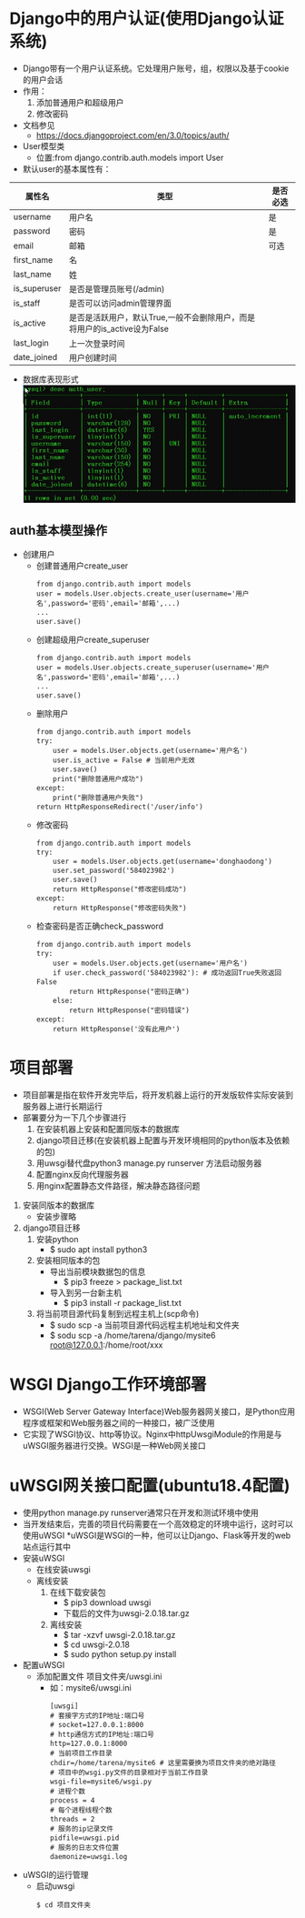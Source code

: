# Django中的用户认证(使用Django认证系统)
* Django带有一个用户认证系统。它处理用户账号，组，权限以及基于cookie的用户会话
* 作用：   
    1. 添加普通用户和超级用户
    2. 修改密码
* 文档参见
    * https://docs.djangoproject.com/en/3.0/topics/auth/
* User模型类
    * 位置:from django.contrib.auth.models import User
* 默认user的基本属性有：

|属性名|类型|是否必选|
|-----|----|-------|
|username|用户名|是|
|password|密码|是|
|email|邮箱|可选|
|first_name|名||
|last_name|姓||
|is_superuser|是否是管理员账号(/admin)||
|is_staff|是否可以访问admin管理界面||
|is_active|是否是活跃用户，默认True,一般不会删除用户，而是将用户的is_active设为False||
|last_login|上一次登录时间||
|date_joined|用户创建时间||
* 数据库表现形式
![auth_user.jpg](auth_user.jpg)
## auth基本模型操作
* 创建用户
    * 创建普通用户create_user
        ```
        from django.contrib.auth import models
        user = models.User.objects.create_user(username='用户名',password='密码',email='邮箱',...)
        ...
        user.save()
        ```
    * 创建超级用户create_superuser
        ```
        from django.contrib.auth import models
        user = models.User.objects.create_superuser(username='用户名',password='密码',email='邮箱',...)
        ...
        user.save()
        ```
    * 删除用户
        ```
        from django.contrib.auth import models
        try:
            user = models.User.objects.get(username='用户名')
            user.is_active = False # 当前用户无效
            user.save()
            print("删除普通用户成功")
        except:
            print("删除普通用户失败")
        return HttpResponseRedirect('/user/info')
        ```
    * 修改密码
        ```
        from django.contrib.auth import models
        try:
            user = models.User.objects.get(username='donghaodong')
            user.set_password('584023982')
            user.save()
            return HttpResponse("修改密码成功")
        except:
            return HttpResponse("修改密码失败")
        ```
    * 检查密码是否正确check_password
        ```
        from django.contrib.auth import models
        try:
            user = models.User.objects.get(username='用户名')
            if user.check_password('584023982'): # 成功返回True失败返回False
                return HttpResponse("密码正确")
            else:
                return HttpResponse("密码错误")
        except:
            return HttpResponse('没有此用户')
        ```
# 项目部署
* 项目部署是指在软件开发完毕后，将开发机器上运行的开发版软件实际安装到服务器上进行长期运行
* 部署要分为一下几个步骤进行
    1. 在安装机器上安装和配置同版本的数据库
    2. django项目迁移(在安装机器上配置与开发环境相同的python版本及依赖的包)
    3. 用uwsgi替代盘python3 manage.py runserver 方法启动服务器
    4. 配置nginx反向代理服务器
    5. 用nginx配置静态文件路径，解决静态路径问题
1. 安装同版本的数据库
    * 安装步骤略
2. django项目迁移
    1. 安装python
        * $ sudo apt install python3
    2. 安装相同版本的包
        * 导出当前模块数据包的信息
            * $ pip3 freeze > package_list.txt
        * 导入到另一台新主机
            * $ pip3 install -r package_list.txt
    3. 将当前项目源代码复制到远程主机上(scp命令)
        * $ sudo scp -a 当前项目源代码远程主机地址和文件夹
        * $ sodu scp -a /home/tarena/django/mysite6 root@127.0.0.1:/home/root/xxx
# WSGI Django工作环境部署
* WSGI(Web Server Gateway Interface)Web服务器网关接口，是Python应用程序或框架和Web服务器之间的一种接口，被广泛使用
* 它实现了WSGI协议、http等协议。Nginx中httpUwsgiModule的作用是与uWSGI服务器进行交换。WSGI是一种Web网关接口
# uWSGI网关接口配置(ubuntu18.4配置)
* 使用python manage.py runserver通常只在开发和测试环境中使用
* 当开发结束后，完善的项目代码需要在一个高效稳定的环境中运行，这时可以使用uWSGI
*uWSGI是WSGI的一种，他可以让Django、Flask等开发的web站点运行其中
* 安装uWSGI
    * 在线安装uwsgi
    * 离线安装
        1. 在线下载安装包
            * $ pip3 download uwsgi
            * 下载后的文件为uwsgi-2.0.18.tar.gz
        2. 离线安装
            * $ tar -xzvf uwsgi-2.0.18.tar.gz
            * $ cd uwsgi-2.0.18
            * $ sudo python setup.py install
* 配置uWSGI
    * 添加配置文件 项目文件夹/uwsgi.ini
        * 如：mysite6/uwsgi.ini
            ```
            [uwsgi]
            # 套接字方式的IP地址:端口号
            # socket=127.0.0.1:8000
            # http通信方式的IP地址:端口号
            http=127.0.0.1:8000
            # 当前项目工作目录
            chdir=/home/tarena/mysite6 # 这里需要换为项目文件夹的绝对路径
            # 项目中的wsgi.py文件的目录相对于当前工作目录
            wsgi-file=mysite6/wsgi.py
            # 进程个数
            process = 4 
            # 每个进程线程个数
            threads = 2
            # 服务的ip记录文件
            pidfile=uwsgi.pid
            # 服务的日志文件位置
            daemonize=uwsgi.log
            ```
* uWSGI的运行管理
    * 启动uwsgi
        ```
        $ cd 项目文件夹
        
        ```
        
        
    
    



